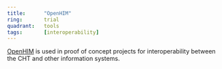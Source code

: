 ```yaml
---
title:      "OpenHIM"
ring:       trial
quadrant:   tools
tags:       [interoperability]
---
```


[OpenHIM](https://openhim.org/) is used in proof of concept projects for interoperability between the CHT and other information systems.